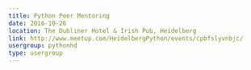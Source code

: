 ```yaml
---
title: Python Peer Mentoring
date: 2016-10-26
location: The Dubliner Hotel & Irish Pub, Heidelberg
link: http://www.meetup.com/HeidelbergPython/events/cpbfslyvnbjc/
usergroup: pythonhd
type: usergroup
---
```

